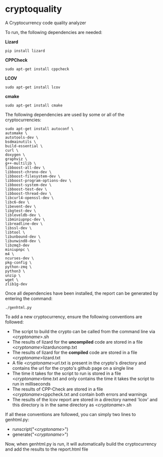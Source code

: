 # cryptoquality
A Cryptocurrency code quality analyzer  

To run, the following dependencies are needed:  

__Lizard__  
```shell
pip install lizard
```  

__CPPCheck__  
```shell
sudo apt-get install cppcheck
```  

__LCOV__  
```shell
sudo apt-get install lcov
```  

__cmake__  
```shell
sudo apt-get install cmake
```  


The following dependencies are used by some or all of the cryptocurrencies:  

```shell
sudo apt-get install autoconf \
automake \
autotools-dev \
bsdmainutils \
build-essential \
curl \
doxygen \
graphviz \
g++-multilib \
libboost-all-dev \
libboost-chrono-dev \
libboost-filesystem-dev \
libboost-program-options-dev \
libboost-system-dev \
libboost-test-dev \
libboost-thread-dev \
libcurl4-openssl-dev \
libc6-dev \
libevent-dev \
libgtest-dev \
libleveldb-dev \
libminiupnpc-dev \
libreadline-dev \
libssl-dev \
libtool \
libunbound-dev \
libunwind8-dev \
libzmq3-dev
miniupnpc \
m4 \
ncurses-dev \
pkg-config \
python-zmq \
python3 \
unzip \
wget \
zlib1g-dev
```  

Once all dependencies have been installed, the report can be generated by entering the command:  
```shell
./genhtml.py
```

To add a new cryptocurrency, ensure the following conventions are followed:  
- The script to build the crypto can be called from the command line via <_cryptoname_\>.sh  
- The results of lizard for the **uncompiled** code are stored in a file <_cryptoname_\>lizarduncomp.txt  
- The results of lizard for the **compiled** code are stored in a file <_cryptoname_\>lizard.txt  
- A file <_cryptoname_\>url.txt is present in the crypto's directory and contains the url for the crypto's github page on a single line
- The time it takes for the script to run is stored in a file <_cryptoname_\>time.txt and only contains the time it takes the script to run in milliseconds  
- The results of CPP-Check are stored in a file <_cryptoname_\>cppcheck.txt and contain both errors and warnings  
- The results of the lcov report are stored in a directory named 'lcov' and this directory is in the same directory as <_cryptoname_\>.sh  

If all these conventions are followed, you can simply two lines to genhtml.py:  
- runscript("<_cryptoname_\>")
- generate("<_cryptoname_\>")  

Now, when genhtml.py is run, it will automatically build the cryptocurrency and add the results to the report.html file
